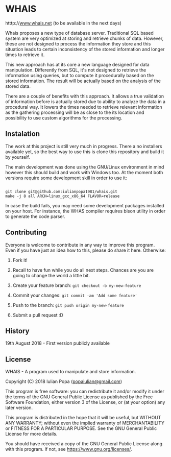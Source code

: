 # WHAIS

htttp://www.whais.net
(to be available in the next days)

Whais proposes a new type of database server. Traditional SQL based system are very optimized at storing and retrieve chunks of data. However, these are not designed to process the information they store and this situation leads to certain inconsistency of the stored information and longer times to retrieve it. 

This new approach has at its core a new language designed for data manipulation. Differently from SQL, it's not designed to retrieve the information using queries, but to compute it procedurally based on the stored information. The result will be actually based on the analysis of the stored data. 

There are a couple of benefits with this approach. It allows a true validation of information before is actually stored due to ability to analyze the data in a procedural way. It lowers the times needed to retrieve relevant information as the gathering processing will be as close to the its location and possibility to use custom algorithms for the processing.

## Instalation
The work at this project is still very much in progress. There a no installers available yet, so the best way to use this is clone this repository and build it by yourself.  

The main development was done using the GNU/Linux environment in mind however this should build and work with Windows too. At the moment both versions require some development skill in order to use it: 

```

git clone git@github.com:iulianpopa1981/whais.git
make -j 8 all ARCH=linux_gcc_x86_64 FLAVOR=release
```


In case the build fails, you may need some development packages installed on your host. For instance, the WHAS compiler requires bison utility in order to generate the code parser.


## Contributing

Everyone is welcome to contribute in any way to improve this program. Even if you have just an idea how to this, please do share it here.  Otherwise:  

1. Fork it!  

2. Recall to have fun while you do all next steps. Chances are you are going to change the world a little bit.

3. Create your feature branch: `git checkout -b my-new-feature`  

4. Commit your changes: `git commit -am 'Add some feature'`  

5. Push to the branch: `git push origin my-new-feature` 

6. Submit a pull request :D 

## History

19th August 2018 -  First version publicly available 


## License

WHAIS - A program used to manipulate and store information.

Copyright (C) 2018 Iulian Popa (popaiulian@gmail.com)

This program is free software: you can redistribute it and/or modify
it under the terms of the GNU General Public License as published by
the Free Software Foundation, either version 3 of the License, or
(at your option) any later version.

This program is distributed in the hope that it will be useful,
but WITHOUT ANY WARRANTY; without even the implied warranty of
MERCHANTABILITY or FITNESS FOR A PARTICULAR PURPOSE.  See the
GNU General Public License for more details.

You should have received a copy of the GNU General Public License
along with this program.  If not, see <https://www.gnu.org/licenses/>.


